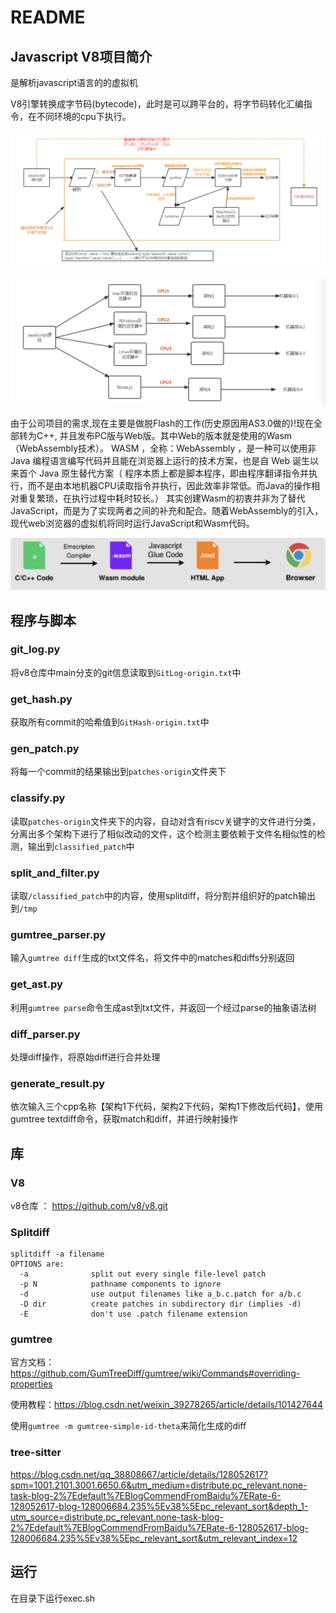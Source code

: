 # README

## Javascript V8项目简介

是解析javascript语言的的虚拟机

V8引擎转换成字节码(bytecode)，此时是可以跨平台的，将字节码转化汇编指令，在不同环境的cpu下执行。

![image-20220822140358681](./img/image-20220822140358681.png)

![image-20220822140344154](./img/image-20220822140344154.png)

 由于公司项目的需求,现在主要是做脱Flash的工作(历史原因用AS3.0做的)!现在全部转为C++, 并且发布PC版与Web版。其中Web的版本就是使用的Wasm（WebAssembly技术）。
 WASM ，全称：WebAssembly ，是一种可以使用非 Java 编程语言编写代码并且能在浏览器上运行的技术方案，也是自 Web 诞生以来首个 Java 原生替代方案（ 程序本质上都是脚本程序，即由程序翻译指令并执行，而不是由本地机器CPU读取指令并执行，因此效率非常低。而Java的操作相对重复繁琐，在执行过程中耗时较长。）
 其实创建Wasm的初衷并非为了替代JavaScript，而是为了实现两者之间的补充和配合。随着WebAssembly的引入，现代web浏览器的虚拟机将同时运行JavaScript和Wasm代码。

![image-20220822154219022](./img/image-20220822154219022.png)



## 程序与脚本

### git_log.py

将v8仓库中main分支的git信息读取到`GitLog-origin.txt`中

### get_hash.py

获取所有commit的哈希值到`GitHash-origin.txt`中

### gen_patch.py

将每一个commit的结果输出到`patches-origin`文件夹下

### classify.py

读取`patches-origin`文件夹下的内容，自动对含有riscv关键字的文件进行分类，分离出多个架构下进行了相似改动的文件，这个检测主要依赖于文件名相似性的检测，输出到`classified_patch`中

### split_and_filter.py 

读取`/classified_patch`中的内容，使用splitdiff，将分割并组织好的patch输出到`/tmp`

### gumtree_parser.py

输入`gumtree diff`生成的txt文件名，将文件中的matches和diffs分别返回

### get_ast.py

利用`gumtree parse`命令生成ast到txt文件，并返回一个经过parse的抽象语法树

### diff_parser.py

处理diff操作，将原始diff进行合并处理

### generate_result.py

依次输入三个cpp名称【架构1下代码，架构2下代码，架构1下修改后代码】，使用gumtree textdiff命令，获取match和diff，并进行映射操作

## 库

### V8

v8仓库 ： https://github.com/v8/v8.git

### Splitdiff

```
splitdiff -a filename
OPTIONS are:
  -a              split out every single file-level patch
  -p N            pathname components to ignore
  -d              use output filenames like a_b.c.patch for a/b.c
  -D dir          create patches in subdirectory dir (implies -d)
  -E              don't use .patch filename extension
```

### gumtree

官方文档：https://github.com/GumTreeDiff/gumtree/wiki/Commands#overriding-properties

使用教程：https://blog.csdn.net/weixin_39278265/article/details/101427644

使用`gumtree -m gumtree-simple-id-theta`来简化生成的diff

### tree-sitter

https://blog.csdn.net/qq_38808667/article/details/128052617?spm=1001.2101.3001.6650.6&utm_medium=distribute.pc_relevant.none-task-blog-2%7Edefault%7EBlogCommendFromBaidu%7ERate-6-128052617-blog-128006684.235%5Ev38%5Epc_relevant_sort&depth_1-utm_source=distribute.pc_relevant.none-task-blog-2%7Edefault%7EBlogCommendFromBaidu%7ERate-6-128052617-blog-128006684.235%5Ev38%5Epc_relevant_sort&utm_relevant_index=12

## 运行

在目录下运行exec.sh
